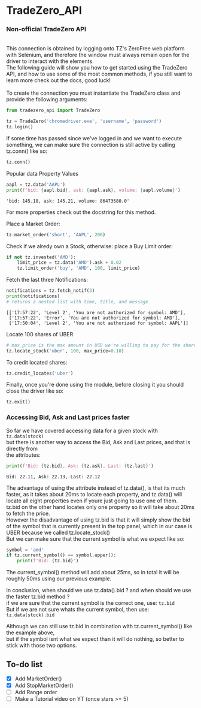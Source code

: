 # TradeZero_API

### Non-official TradeZero API
<br />
This connection is obtained by logging onto TZ's ZeroFree web platform with Selenium, and therefore the window must always remain open for the driver to interact with the elements.<br />
The following guide will show you how to get started using the TradeZero API, and how to use some of the most common methods, if you still want to learn more check out the docs, good luck!<br /><br />
To create the connection you must instantiate the TradeZero class and provide the following arguments:

```python
from tradezero_api import TradeZero

tz = TradeZero('chromedriver.exe', 'username', 'password')
tz.login()
```
If some time has passed since we've logged in and we want to execute something, we can make sure the connection is still active by calling tz.conn() like so:
```python
tz.conn()
```
Popular data Property Values
```python
aapl = tz.data('AAPL')
print(f'bid: {aapl.bid}, ask: {aapl.ask}, volume: {aapl.volume}')
```
```
'bid: 145.18, ask: 145.21, volume: 86473580.0'
```
For more properties check out the docstring for this method.  

Place a Market Order:
```python
tz.market_order('short', 'AAPL', 200)  
```
Check if we alredy own a Stock, otherwise: place a Buy Limit order:
```python
if not tz.invested('AMD'):  
    limit_price = tz.data('AMD').ask + 0.02
    tz.limit_order('buy', 'AMD', 100, limit_price)
```
Fetch the last three Notifications:
```python
notifications = tz.fetch_notif(3)
print(notifications)
# returns a nested list with time, title, and message
```
```
[['17:57:22', 'Level 2', 'You are not authorized for symbol: AMD'],
 ['17:57:22', 'Error', 'You are not authorized for symbol: AMD'],
 ['17:50:04', 'Level 2', 'You are not authorized for symbol: AAPL']]
```
Locate 100 shares of UBER
```python
# max_price is the max amount in USD we're willing to pay for the shares
tz.locate_stock('uber', 100, max_price=0.10)
```
To credit located shares:
```python
tz.credit_locates('uber')
```
Finally, once you're done using the module, before closing it you should close the driver like so:
```python
tz.exit()
```

### Accessing Bid, Ask and Last prices faster
So far we have covered accessing data for a given stock with ```tz.data(stock)```  
but there is another way to access the Bid, Ask and Last prices, and that is directly from  
the attributes:
```python
print(f'Bid: {tz.bid}, Ask: {tz.ask}, Last: {tz.last}')
```
```
Bid: 22.11, Ask: 22.13, Last: 22.12
```
The advantage of using the attribute instead of tz.data(), is that its much faster, 
as it takes about 20ms to locate each property, and tz.data() will locate all eight properties
even if youre just going to use one of them.  
tz.bid on the other hand locates only one property so it will take about 20ms 
to fetch the price.  
However the disadvantage of using tz.bid is that it will simply show the 
bid of the symbol that is currently present in the top panel, which in our case is UBER 
because we called tz.locate_stock()  
But we can make sure that the current symbol is what we expect like so:  
```python
symbol = 'amd'
if tz.current_symbol() == symbol.upper():
    print(f'Bid: {tz.bid}')
```
The current_symbol() method will add about 25ms, so in total it will be roughly 50ms 
using our previous example.  

In conclusion, when should we use tz.data().bid ? and when should we use the faster tz.bid method ?  
if we are sure that the current symbol is the correct one, use: ```tz.bid```  
But if we are not sure whats the current symbol, then use: ```tz.data(stock).bid```  

Although we can still use tz.bid in combination with tz.current_symbol() like the example above,  
but if the symbol isnt what we expect than it will do nothing, so better to stick with those
two options.

<!-- Task List -->
## To-do list
* [x] Add MarketOrder()
* [x] Add StopMarketOrder()
* [ ] Add Range order
* [ ] Make a Tutorial video on YT (once stars >= 5)
